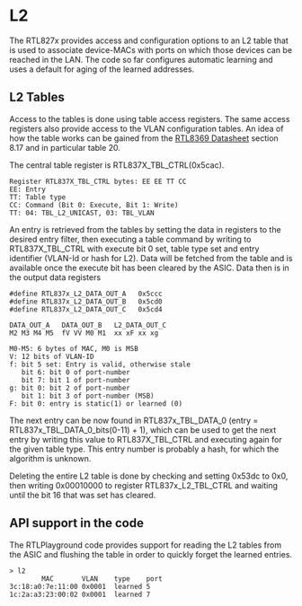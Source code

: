 # L2

The RTL827x provides access and configuration options to an L2 table that
is used to associate device-MACs with ports on which those devices can
be reached in the LAN. The code so far configures automatic learning and
uses a default for aging of the learned addresses.

## L2 Tables
Access to the tables is done using table access registers. The same access
registers also provide access to the VLAN configuration tables. An idea of how
the table works can be gained from the [RTL8369 Datasheet](http://realtek.info/pdf/rtl8366_8369_datasheet_1-1.pdf)
section 8.17 and in particular table 20.

The central table register is RTL837X_TBL_CTRL(0x5cac).
```
Register RTL837X_TBL_CTRL bytes: EE EE TT CC
EE: Entry
TT: Table type
CC: Command (Bit 0: Execute, Bit 1: Write)
TT: 04: TBL_L2_UNICAST, 03: TBL_VLAN
```

An entry is retrieved from the tables by setting the data in registers to the
desired entry filter, then executing a table command by writing to RTL837X_TBL_CTRL
with execute bit 0 set, table type set and entry identifier (VLAN-Id or hash for L2).
Data will be fetched from the table and is available once the execute bit has been
cleared by the ASIC. Data then is in the output data registers

```
#define RTL837x_L2_DATA_OUT_A	0x5ccc
#define RTL837x_L2_DATA_OUT_B	0x5cd0
#define RTL837x_L2_DATA_OUT_C	0x5cd4

DATA_OUT_A   DATA_OUT_B   L2_DATA_OUT_C
M2 M3 M4 M5  fV VV M0 M1  xx xF xx xg

M0-M5: 6 bytes of MAC, M0 is MSB
V: 12 bits of VLAN-ID
f: bit 5 set: Entry is valid, otherwise stale
   bit 6: bit 0 of port-number
   bit 7: bit 1 of port-number
g: bit 0: bit 2 of port-number
   bit 1: bit 3 of port-number (MSB)
F: bit 0: entry is static(1) or learned (0)
```
The next entry can be now found in RTL837x_TBL_DATA_0 (entry = RTL837x_TBL_DATA_0_bits(0-11) + 1),
which can be used to get the next entry by writing this value to RTL837X_TBL_CTRL
and executing again for the given table type. This entry number is probably a hash, for which
the algorithm is unknown.

Deleting the entire L2 table is done by checking and setting 0x53dc to 0x0, then writing
0x00010000 to register RTL837x_L2_TBL_CTRL and waiting until the bit 16 that was
set has cleared.


## API support in the code
The RTLPlayground code provides support for reading the L2 tables from the
ASIC and flushing the table in order to quickly forget the learned entries.
```
> l2
        MAC       VLAN    type    port
3c:18:a0:7e:11:00 0x0001  learned 5
1c:2a:a3:23:00:02 0x0001  learned 7
```
